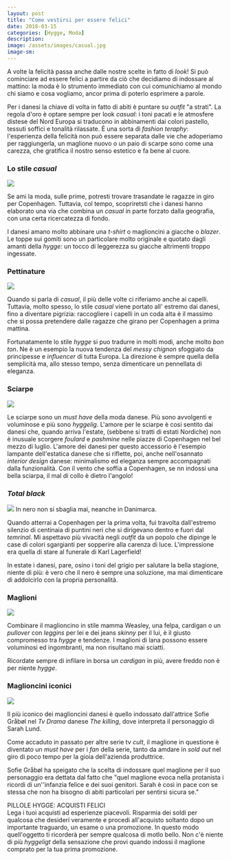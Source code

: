 ```yaml
---
layout: post
title: "Come vestirsi per essere felici"
date: 2018-03-15
categories: [Hygge, Moda]
description:
image: /assets/images/casual.jpg
image-sm:
---
```


A volte la felicità passa anche dalle nostre scelte in fatto di _look_! Si può cominciare ad essere felici a partire da ciò che decidiamo di indossare al mattino: la moda è lo strumento immediato con cui comunichiamo al mondo chi siamo e cosa vogliamo, ancor prima di poterlo esprimere a parole.  

Per i danesi la chiave di volta in fatto di abiti è puntare su _outfit_ "a strati". La regola d'oro è optare sempre per look _casual_: i toni pacati e le atmosfere distese del Nord Europa si traducono in abbinamenti dai colori pastello, tessuti soffici e tonalità rilassate. È una sorta di _fashion teraphy_: l'esperienza della felicità non può essere separata dalle vie che adoperiamo per raggiungerla, un maglione nuovo o un paio di scarpe sono come una carezza, che gratifica il nostro senso estetico e fa bene al cuore.


### Lo stile _casual_  

![](/assets/images/fashion.jpg)  

Se ami la moda, sulle prime, potresti trovare trasandate le ragazze in giro per Copenhagen. Tuttavia, col tempo, scopriretsti che i danesi hanno elaborato una via che combina un _casual_ in parte forzato dalla geografia, con una certa ricercatezza di fondo.

I danesi amano molto abbinare una _t-shirt_ o maglioncini a giacche o _blazer_. Le toppe sui gomiti sono un particolare molto originale e quotato dagli amanti della _hygge_: un tocco di leggerezza su giacche altrimenti troppo ingessate.   

### Pettinature  

![](/assets/images/gatto.jpg)   

Quando si parla di _casual_, il più delle volte ci riferiamo anche ai capelli.  
Tuttavia, molto spesso, lo stile _casual_ viene portato all' estremo dai danesi, fino a diventare pigrizia: raccogliere i capelli in un coda alta è il massimo che si possa pretendere dalle ragazze che girano per Copenhagen a prima mattina.

Fortunatamente lo stile _hygge_ si puo tradurre in molti modi, anche molto _bon ton_. Ne è un esempio la nuova tendenza del _messy chignon_ sfoggiato da principesse e _influencer_ di tutta Europa. La direzione è sempre quella della semplicità ma, allo stesso tempo, senza dimenticare un pennellata di eleganza.  


### Sciarpe  
![](/assets/images/sciarpa.jpg)

Le sciarpe sono un _must have_ della moda danese. Più sono avvolgenti e voluminose e più sono _hyggelig_.
L'amore per le sciarpe è cosi sentito dai danesi che, quando arriva l'estate, (sebbene si tratti di estati Nordiche) non è inusuale scorgere _foulard_ e _pashmine_ nelle piazze di Copenhagen nel bel mezzo di luglio. L'amore dei danesi per questo accessorio è l'esempio lampante dell'estatica danese che si riflette, poi, anche nell'osannato _interior design_ danese: minimalismo ed eleganza sempre accompagnati dalla funzionalità. Con il vento che soffia a Copenhagen, se nn indossi una bella sciarpa, il mal di collo è dietro l'angolo!



### _Total black_   

![](/assets/images/black.png)
In nero non si sbaglia mai, neanche in Danimarca.

Quando atterrai a Copenhagen per la prima volta, fui travolta dall'estremo silenzio di centinaia di puntini neri che si dirigevano dentro e fuori dal _temrinal_. Mi aspettavo più vivacità negli _outfit_ da un popolo che dipinge le case di colori sgargianti per sopperire alla carenza di luce. L'impressione era quella di stare al funerale di Karl Lagerfield!

In estate i danesi, pare, osino i toni del grigio per salutare la bella stagione, niente di più: è vero che il nero è sempre una soluzione, ma mai dimenticare di addolcirlo con la propria personalità.


### Maglioni  

![](/assets/images/abiti-hygge.jpg)  

Combinare il maglioncino in stile mamma Weasley, una felpa, cardigan o un _pullover_ con _leggins_ per lei e dei jeans _skinny_ per il lui, è il giusto compromesso tra _hygge_ e tendenze. I maglioni di lana possono essere voluminosi ed ingombranti, ma non risultano mai sciatti.  

Ricordate sempre di infilare in borsa un _cardigan_ in più, avere freddo non è per niente _hygge_.


### Maglioncini iconici  

![](/assets/images/lund.jpg)  

Il più iconico dei maglioncini danesi è quello indossato dall'attrice Sofie Gråbøl nel _Tv Drama_ danese _The killing_, dove interpreta il personaggio di Sarah Lund.  

Come accaduto in passato per altre serie tv _cult_, il maglione in questione è diventato un _must have_ per i _fan_ della serie, tanto da amdare in _sold out_ nel giro di poco tempo per la gioia dell'azienda produttrice.

Sofie Gråbøl ha speigato che la scelta di indossare quel maglione per il suo personaggio era dettata dal fatto che "quel maglione evoca nella protanista i ricordi di un''infanzia felice e dei suoi genitori. Sarah è così in pace con se stessa che non ha bisogno di abiti particolari per sentirsi sicura se."

PILLOLE HYGGE: ACQUISTI FELICI  
Lega i tuoi acquisti ad esperienze piacevoli. Risparmia dei soldi per qualcosa che desideri veramente e procedi all'acquisto soltanto dopo un importante traguardo, un esame o una promozione. In questo modo quell'oggetto ti ricorderà per sempre qualcosa di motlo bello. Non c'è niente di più _hyggeligt_ della sensazione che provi quando indossi il maglione comprato per la tua prima promozione.

